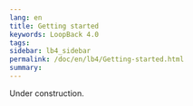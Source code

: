 ```yaml
---
lang: en
title: Getting started
keywords: LoopBack 4.0
tags:
sidebar: lb4_sidebar
permalink: /doc/en/lb4/Getting-started.html
summary:
---
```


Under construction.
